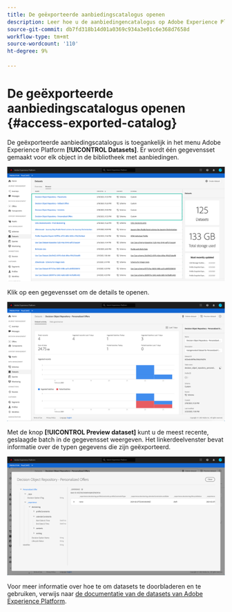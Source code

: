```yaml
---
title: De geëxporteerde aanbiedingscatalogus openen
description: Leer hoe u de aanbiedingencatalogus op Adobe Experience Platform kunt openen nadat deze is geëxporteerd.
source-git-commit: db7fd318b14d01a0369c934a3e01c6e368d7658d
workflow-type: tm+mt
source-wordcount: '110'
ht-degree: 9%

---
```


# De geëxporteerde aanbiedingscatalogus openen {#access-exported-catalog}

De geëxporteerde aanbiedingscatalogus is toegankelijk in het menu Adobe Experience Platform **[!UICONTROL Datasets]**. Er wordt één gegevensset gemaakt voor elk object in de bibliotheek met aanbiedingen.

![](../../assets/datasets-list.png)

Klik op een gegevensset om de details te openen.

![](../../assets/dataset-activity.png)

Met de knop **[!UICONTROL Preview dataset]** kunt u de meest recente, geslaagde batch in de gegevensset weergeven. Het linkerdeelvenster bevat informatie over de typen gegevens die zijn geëxporteerd.

![](../../assets/dataset-preview.png)

Voor meer informatie over hoe te om datasets te doorbladeren en te gebruiken, verwijs naar [de documentatie van de datasets van Adobe Experience Platform](https://experienceleague.adobe.com/docs/experience-platform/catalog/datasets/user-guide.html?lang=en#getting-started).
